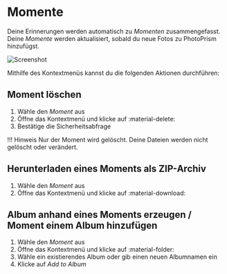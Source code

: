 # Momente #

Deine Erinnerungen werden automatisch zu *Momenten* zusammengefasst. Deine *Momente* werden aktualisiert, sobald du neue Fotos zu PhotoPrism hinzufügst.

![Screenshot](img/moments.png)

Mithilfe des Kontextmenüs kannst du die folgenden Aktionen durchführen:

## Moment löschen ##
1. Wähle den *Moment* aus
2. Öffne das Kontextmenü und klicke auf :material-delete:
3. Bestätige die Sicherheitsabfrage

!!! Hinweis
    Nur der Moment wird gelöscht. Deine Dateien werden nicht gelöscht oder verändert.

## Herunterladen eines Moments als ZIP-Archiv ##
1. Wähle den *Moment* aus
2. Öffne das Kontextmenü und klicke auf :material-download:

## Album anhand eines Moments erzeugen / Moment einem Album hinzufügen ##
1. Wähle den *Moment* aus
2. Öffne das Kontextmenü und klicke auf :material-folder:
3. Wähle ein existierendes Album oder gib einen neuen Albumnamen ein
4. Klicke auf *Add to Album*